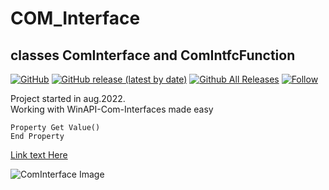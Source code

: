 # COM_Interface  
## classes ComInterface and ComIntfcFunction  

[![GitHub](https://img.shields.io/github/license/OlimilO1402/COM_Interface?style=plastic)](https://github.com/OlimilO1402/COM_Interface/blob/master/LICENSE)
[![GitHub release (latest by date)](https://img.shields.io/github/v/release/OlimilO1402/COM_Interface?style=plastic)](https://github.com/OlimilO1402/COM_Interface/releases/latest)
[![Github All Releases](https://img.shields.io/github/downloads/OlimilO1402/COM_Interface/total.svg)](https://github.com/OlimilO1402/COM_Interface/releases/download/v2.3.4/COM_Interface.zip)
[![Follow](https://img.shields.io/github/followers/OlimilO1402.svg?style=social&label=Follow&maxAge=2592000)](https://github.com/OlimilO1402/COM_Interface/watchers)

Project started in aug.2022.  
Working with WinAPI-Com-Interfaces made easy

```vba
Property Get Value()
End Property
```

[Link text Here](https://link-url-here.org)  

![ComInterface Image](Resources/ComInterface.png "ComInterface Image")
